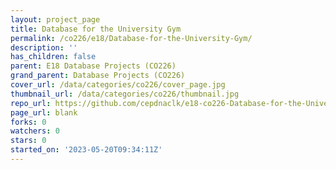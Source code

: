 ```yaml
---
layout: project_page
title: Database for the University Gym
permalink: /co226/e18/Database-for-the-University-Gym/
description: ''
has_children: false
parent: E18 Database Projects (CO226)
grand_parent: Database Projects (CO226)
cover_url: /data/categories/co226/cover_page.jpg
thumbnail_url: /data/categories/co226/thumbnail.jpg
repo_url: https://github.com/cepdnaclk/e18-co226-Database-for-the-University-Gym
page_url: blank
forks: 0
watchers: 0
stars: 0
started_on: '2023-05-20T09:34:11Z'
---
```


